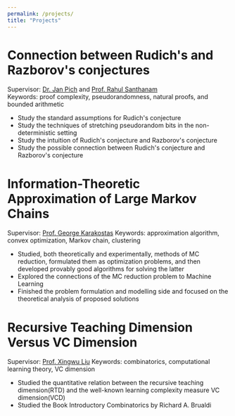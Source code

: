 ```yaml
---
permalink: /projects/
title: "Projects"
---
```


Connection between Rudich's and Razborov's conjectures 
======
Supervisor: [Dr. Jan Pich](https://users.ox.ac.uk/~coml0742/) and [Prof. Rahul Santhanam](https://www.cs.ox.ac.uk/people/rahul.santhanam/)  
Keywords: proof complexity, pseudorandomness, natural proofs, and bounded arithmetic
* Study the standard assumptions for Rudich's conjecture
* Study the techniques of stretching pseudorandom bits in the non-deterministic setting
* Study the intuition of Rudich's conjecture and Razborov's conjecture
* Study the possible connection between Rudich's conjecture and Razborov's conjecture


Information-Theoretic Approximation of Large Markov Chains
======
Supervisor: [Prof. George Karakostas](http://www.cas.mcmaster.ca/~gk/)
Keywords: approximation algorithm, convex optimization, Markov chain, clustering
* Studied, both theoretically and experimentally, methods of MC reduction, formulated them as optimization problems, and then developed provably good algorithms for solving the latter
* Explored the connections of the MC reduction problem to Machine Learning
* Finished the problem formulation and modelling side and focused on the theoretical analysis of proposed solutions


Recursive Teaching Dimension Versus VC Dimension
======
Supervisor: [Prof. Xingwu Liu](https://people.ucas.ac.cn/~xingwu)
Keywords: combinatorics, computational learning theory, VC dimension
* Studied the quantitative relation between the recursive teaching dimension(RTD) and the well-known learning complexity measure VC dimension(VCD)
* Studied the Book Introductory Combinatorics by Richard A. Brualdi
